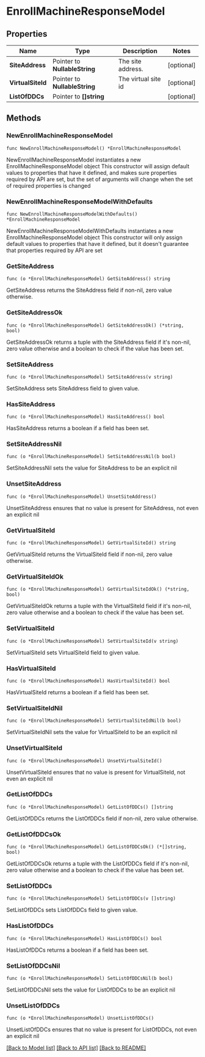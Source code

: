 # EnrollMachineResponseModel

## Properties

Name | Type | Description | Notes
------------ | ------------- | ------------- | -------------
**SiteAddress** | Pointer to **NullableString** | The site address. | [optional] 
**VirtualSiteId** | Pointer to **NullableString** | The virtual site id | [optional] 
**ListOfDDCs** | Pointer to **[]string** |  | [optional] 

## Methods

### NewEnrollMachineResponseModel

`func NewEnrollMachineResponseModel() *EnrollMachineResponseModel`

NewEnrollMachineResponseModel instantiates a new EnrollMachineResponseModel object
This constructor will assign default values to properties that have it defined,
and makes sure properties required by API are set, but the set of arguments
will change when the set of required properties is changed

### NewEnrollMachineResponseModelWithDefaults

`func NewEnrollMachineResponseModelWithDefaults() *EnrollMachineResponseModel`

NewEnrollMachineResponseModelWithDefaults instantiates a new EnrollMachineResponseModel object
This constructor will only assign default values to properties that have it defined,
but it doesn't guarantee that properties required by API are set

### GetSiteAddress

`func (o *EnrollMachineResponseModel) GetSiteAddress() string`

GetSiteAddress returns the SiteAddress field if non-nil, zero value otherwise.

### GetSiteAddressOk

`func (o *EnrollMachineResponseModel) GetSiteAddressOk() (*string, bool)`

GetSiteAddressOk returns a tuple with the SiteAddress field if it's non-nil, zero value otherwise
and a boolean to check if the value has been set.

### SetSiteAddress

`func (o *EnrollMachineResponseModel) SetSiteAddress(v string)`

SetSiteAddress sets SiteAddress field to given value.

### HasSiteAddress

`func (o *EnrollMachineResponseModel) HasSiteAddress() bool`

HasSiteAddress returns a boolean if a field has been set.

### SetSiteAddressNil

`func (o *EnrollMachineResponseModel) SetSiteAddressNil(b bool)`

 SetSiteAddressNil sets the value for SiteAddress to be an explicit nil

### UnsetSiteAddress
`func (o *EnrollMachineResponseModel) UnsetSiteAddress()`

UnsetSiteAddress ensures that no value is present for SiteAddress, not even an explicit nil
### GetVirtualSiteId

`func (o *EnrollMachineResponseModel) GetVirtualSiteId() string`

GetVirtualSiteId returns the VirtualSiteId field if non-nil, zero value otherwise.

### GetVirtualSiteIdOk

`func (o *EnrollMachineResponseModel) GetVirtualSiteIdOk() (*string, bool)`

GetVirtualSiteIdOk returns a tuple with the VirtualSiteId field if it's non-nil, zero value otherwise
and a boolean to check if the value has been set.

### SetVirtualSiteId

`func (o *EnrollMachineResponseModel) SetVirtualSiteId(v string)`

SetVirtualSiteId sets VirtualSiteId field to given value.

### HasVirtualSiteId

`func (o *EnrollMachineResponseModel) HasVirtualSiteId() bool`

HasVirtualSiteId returns a boolean if a field has been set.

### SetVirtualSiteIdNil

`func (o *EnrollMachineResponseModel) SetVirtualSiteIdNil(b bool)`

 SetVirtualSiteIdNil sets the value for VirtualSiteId to be an explicit nil

### UnsetVirtualSiteId
`func (o *EnrollMachineResponseModel) UnsetVirtualSiteId()`

UnsetVirtualSiteId ensures that no value is present for VirtualSiteId, not even an explicit nil
### GetListOfDDCs

`func (o *EnrollMachineResponseModel) GetListOfDDCs() []string`

GetListOfDDCs returns the ListOfDDCs field if non-nil, zero value otherwise.

### GetListOfDDCsOk

`func (o *EnrollMachineResponseModel) GetListOfDDCsOk() (*[]string, bool)`

GetListOfDDCsOk returns a tuple with the ListOfDDCs field if it's non-nil, zero value otherwise
and a boolean to check if the value has been set.

### SetListOfDDCs

`func (o *EnrollMachineResponseModel) SetListOfDDCs(v []string)`

SetListOfDDCs sets ListOfDDCs field to given value.

### HasListOfDDCs

`func (o *EnrollMachineResponseModel) HasListOfDDCs() bool`

HasListOfDDCs returns a boolean if a field has been set.

### SetListOfDDCsNil

`func (o *EnrollMachineResponseModel) SetListOfDDCsNil(b bool)`

 SetListOfDDCsNil sets the value for ListOfDDCs to be an explicit nil

### UnsetListOfDDCs
`func (o *EnrollMachineResponseModel) UnsetListOfDDCs()`

UnsetListOfDDCs ensures that no value is present for ListOfDDCs, not even an explicit nil

[[Back to Model list]](../README.md#documentation-for-models) [[Back to API list]](../README.md#documentation-for-api-endpoints) [[Back to README]](../README.md)


